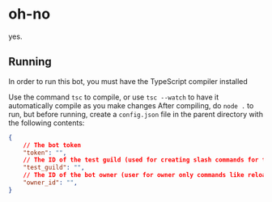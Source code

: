 # oh-no
yes.

## Running
In order to run this bot, you must have the TypeScript compiler installed

Use the command `tsc` to compile, or use `tsc --watch` to have it automatically compile as you make changes
After compiling, do `node .` to run, but before running, create a `config.json` file in the parent directory with the following contents:
```json
{
    // The bot token
    "token": "",
    // The ID of the test guild (used for creating slash commands for testing without the time it takes to deploy globally)
    "test_guild": "",
    // The ID of the bot owner (user for owner only commands like reload)
    "owner_id": "",
}
```